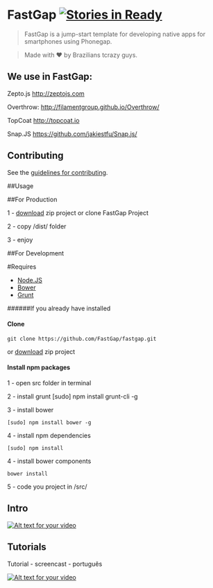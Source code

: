 # FastGap [![Stories in Ready](https://badge.waffle.io/FastGap/fastgap.png?label=ready)](https://waffle.io/FastGap/fastgap)

> FastGap is a jump-start template for developing native apps for smartphones using Phonegap.

> Made with ♥ by Brazilians tcrazy guys.

<h2>We use in FastGap:</h2>

Zepto.js
http://zeptojs.com

Overthrow:
http://filamentgroup.github.io/Overthrow/

TopCoat
http://topcoat.io

Snap.JS
https://github.com/jakiestfu/Snap.js/

## Contributing
See the [guidelines for contributing](https://github.com/FastGap/fastgap/blob/master/CONTRIBUTING.md).


##Usage

##For Production

1 - [download](https://github.com/FastGap/fastgap/archive/master.zip) zip project or clone FastGap Project

2 - copy /dist/ folder

3 - enjoy

##For Development

#Requires

* [Node.JS](href='http://nodejs.org/')
* [Bower](href='http://bower.io')
* [Grunt](href='http://gruntjs.com')


######If you already have installed

#### Clone

    git clone https://github.com/FastGap/fastgap.git

or [download](https://github.com/FastGap/fastgap/archive/master.zip) zip project

#### Install npm packages

1 - open src folder in terminal

2 - install grunt
    [sudo] npm install grunt-cli -g

3 - install bower

```[sudo] npm install bower -g```

4 - install npm dependencies

    [sudo] npm install

4 - install bower components

```bower install```

5 - code you project in /src/

<h2>Intro</h2>

[![Alt text for your video](http://img.youtube.com/vi/qWncqneN5HQ/0.jpg)](http://www.youtube.com/watch?v=qWncqneN5HQ)

<h2>Tutorials</h2>

Tutorial - screencast - português

[![Alt text for your video](http://img.youtube.com/vi/GZpSuTN3ln0/0.jpg)](http://www.youtube.com/watch?v=GZpSuTN3ln0)
